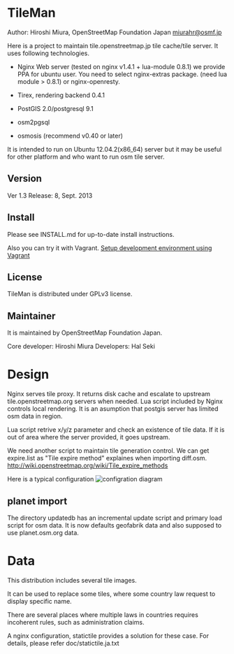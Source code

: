 TileMan
=========

Author: Hiroshi Miura, OpenStreetMap Foundation Japan <miurahr@osmf.jp>


Here is a project to maintain tile.openstreetmap.jp tile cache/tile server.
It uses following technologies.

- Nginx Web server (tested on nginx v1.4.1 + lua-module 0.8.1)
  we provide PPA for ubuntu user. You need to select nginx-extras package.
   (need lua module > 0.8.1) or nginx-openresty.

- Tirex, rendering backend 0.4.1

- PostGIS 2.0/postgresql 9.1

- osm2pgsql

- osmosis (recommend v0.40 or later)

It is intended to run on Ubuntu 12.04.2(x86_64) server but it may be
useful for other platform and who want to run osm tile server.


Version
----

Ver 1.3
Release: 8, Sept. 2013


Install
----

Please see INSTALL.md for up-to-date install instructions.

Also you can try it with Vagrant.
[Setup development environment using Vagrant](https://github.com/osmfj/tileman/wiki/Setup-development-environment-using-Vagrant)

License
-- 

TileMan is distributed under GPLv3 license.

Maintainer
--

It is maintained by OpenStreetMap Foundation Japan.

Core developer: Hiroshi Miura
Developers:     Hal Seki

Design
==

Nginx serves tile proxy. It returns disk cache and escalate to upstream
tile.openstreetmap.org servers when needed.
Lua script included by Nginx controls local rendering.
It is an asumption that postgis server has limited osm data in region.

Lua script retrive x/y/z parameter and check an existence of 
tile data. If it is out of area where the server provided, it goes upstream.

We need another script to maintain tile generation control.
We can get expire.list as "Tile expire method" explaines when importing diff.osm.
http://wiki.openstreetmap.org/wiki/Tile_expire_methods

Here is a typical configuration 
![configration diagram](https://dl.dropboxusercontent.com/u/90779460/typical_configuration.png)

planet import
---

The directory updatedb has an incremental update script and primary load script
for osm data.
It is now defaults geofabrik data and also supposed to use planet.osm.org data. 


Data
====

This distribution includes several tile images.

It can be used to replace some tiles,  where some country law request to 
display specific name.

There are several places where multiple laws in countries requires incoherent 
rules, such as administration claims.

A nginx configuration, statictile provides a solution for these case.
For details, please refer doc/statictile.ja.txt


